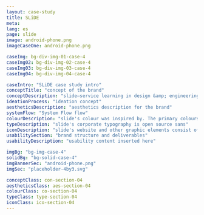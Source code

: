 ```yaml
---
layout: case-study
title: SLiDE
meta:
lang: es
page: slide
image: android-phone.png
imageCaseOne: android-phone.png

caseImg: bg-div-img-01-case-4
caseImg02: bg-div-img-02-case-4
caseImg03: bg-div-img-03-case-4
caseImg04: bg-div-img-04-case-4

caseIntro: "SLiDE case study intro"
conceptTitle: "concept of the brand"
conceptDescription: "slide–service learning in design &amp; engineering "
ideationProcess: "ideation concept"
aestheticsDescription: "aesthetics description for the brand"
systemFlow: "System Flow flow"
colourDescription: "slide's colour was inspired by. The primary colours of dark purple and different tints blue set a subdued and serious tone while the pink accent colour adds a sense of vibrancy and excitement."
typeDescription: "slide's corporate typography is open source sans"
iconDescription: "slide's website and other graphic elements consist of authentic iconography. these icons were designed to be consistent with the rest of the brand and tone of voice"
usabilitySection: "brand structure and deliverables"
usabilityDescription: "usability content inserted here"

imgBg: "bg-img-case-4"
solidBg: "bg-solid-case-4"
imgBannerSec: "android-phone.png"
imgSec: "placeholder-4by3.svg"

conceptClass: con-section-04
aestheticsClass: aes-section-04
colourClass: co-section-04
typeClass: type-section-04
iconClass: ico-section-04
---
```

